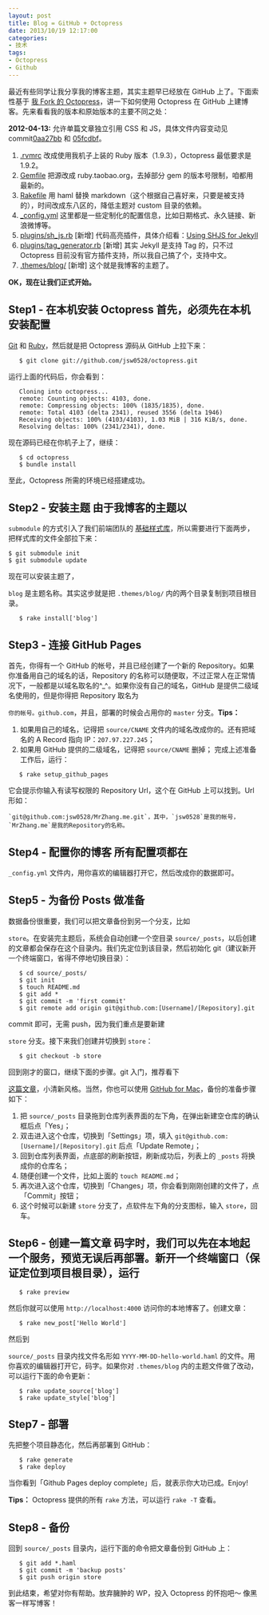 ```yaml
---
layout: post
title: Blog = GitHub + Octopress
date: 2013/10/19 12:17:00
categories:
- 技术
tags:
- Octopress
- Github
---
```


最近有些同学让我分享我的博客主题，其实主题早已经放在 GitHub 上了。下面索性基于 [我 Fork 的 Octopress][1]，讲一下如何使用 Octopress 在 GitHub 上建博客。先来看看我的版本和原始版本的主要不同之处：

**2012-04-13:** 允许单篇文章独立引用 CSS 和 JS，具体文件内容变动见 commit[0aa27bb][2] 和 [05fcdbf][3]。

1. [.rvmrc][4] 改成使用我机子上装的 Ruby 版本（1.9.3），Octopress 最低要求是 1.9.2。
2. [Gemfile][5] 把源改成 ruby.taobao.org，去掉部分 gem 的版本号限制，咱都用最新的。
3. [Rakefile][6] 用 haml 替换 markdown（这个根据自己喜好来，只要是被支持的），时间改成东八区的，降低主题对 custom 目录的依赖。
4. [_config.yml][7] 这里都是一些定制化的配置信息，比如日期格式、永久链接、新浪微博等。
5. [plugins/sh_js.rb][8] [新增] 代码高亮插件，具体介绍看：[Using SHJS for Jekyll][9]
6. [plugins/tag_generator.rb][10] [新增] 其实 Jekyll 是支持 Tag 的，只不过 Octopress 目前没有官方插件支持，所以我自己搞了个，支持中文。
7. [.themes/blog/][11] [新增] 这个就是我博客的主题了。

**OK，现在让我们正式开始。**

## Step1 - 在本机安装 Octopress 首先，必须先在本机安装配置

[Git][12] 和 [Ruby][13]，然后就是把 Octopress 源码从 GitHub 上拉下来：

```
   $ git clone git://github.com/jsw0528/octopress.git
```

运行上面的代码后，你会看到：

```
   Cloning into octopress...
   remote: Counting objects: 4103, done.
   remote: Compressing objects: 100% (1835/1835), done.
   remote: Total 4103 (delta 2341), reused 3556 (delta 1946)
   Receiving objects: 100% (4103/4103), 1.03 MiB | 316 KiB/s, done.
   Resolving deltas: 100% (2341/2341), done.
```

现在源码已经在你机子上了，继续：

```
   $ cd octopress
   $ bundle install
```

至此，Octopress 所需的环境已经搭建成功。

## Step2 - 安装主题 由于我博客的主题以

`submodule` 的方式引入了我们前端团队的 [基础样式库][14]，所以需要进行下面两步，把样式库的文件全部拉下来：

```
$ git submodule init
$ git submodule update
```

现在可以安装主题了，

`blog` 是主题名称。其实这步就是把 `.themes/blog/` 内的两个目录复制到项目根目录。

```
   $ rake install['blog']
```

## Step3 - 连接 GitHub Pages

首先，你得有一个 GitHub 的帐号，并且已经创建了一个新的 Repository。如果你准备用自己的域名的话，Repository 的名称可以随便取，不过正常人在正常情况下，一般都是以域名取名的^_^。如果你没有自己的域名，GitHub 是提供二级域名使用的，但是你得把 Repository 取名为

`你的帐号。github.com`，并且，部署的时候会占用你的 `master` 分支。**Tips：**

1. 如果用自己的域名，记得把 `source/CNAME` 文件内的域名改成你的。还有把域名的 A Record 指向 IP：`207.97.227.245`；
2. 如果用 GitHub 提供的二级域名，记得把 `source/CNAME` 删掉； 完成上述准备工作后，运行：

```
   $ rake setup_github_pages
```

它会提示你输入有读写权限的 Repository Url，这个在 GitHub 上可以找到。Url 形如：

```
`git@github.com:jsw0528/MrZhang.me.git`，其中，`jsw0528`是我的帐号，`MrZhang.me`是我的Repository的名称。
```

## Step4 - 配置你的博客 所有配置项都在

`_config.yml` 文件内，用你喜欢的编辑器打开它，然后改成你的数据即可。

## Step5 - 为备份 Posts 做准备

数据备份很重要，我们可以把文章备份到另一个分支，比如

`store`。在安装完主题后，系统会自动创建一个空目录 `source/_posts`，以后创建的文章都会保存在这个目录内。我们先定位到该目录，然后初始化 git（建议新开一个终端窗口，省得不停地切换目录）：

```
   $ cd source/_posts/
   $ git init
   $ touch README.md
   $ git add *
   $ git commit -m 'first commit'
   $ git remote add origin git@github.com:[Username]/[Repository].git
```

commit 即可，无需 push，因为我们重点是要新建

`store` 分支。接下来我们创建并切换到 `store`：

```
   $ git checkout -b store
```

回到刚才的窗口，继续下面的步骤。git 入门，推荐看下

[这篇文章][15]，小清新风格。当然，你也可以使用 [GitHub for Mac][16]，备份的准备步骤如下：

1. 把 `source/_posts` 目录拖到仓库列表界面的左下角，在弹出新建空仓库的确认框后点「Yes」；
2. 双击进入这个仓库，切换到「Settings」项，填入 `git@github.com:[Username]/[Repository].git` 后点「Update Remote」；
3. 回到仓库列表界面，点底部的刷新按钮，刷新成功后，列表上的 `_posts` 将换成你的仓库名；
4. 随便创建一个文件，比如上面的 `touch README.md`；
5. 再次进入这个仓库，切换到「Changes」项，你会看到刚刚创建的文件了，点「Commit」按钮；
6. 这个时候可以新建 `store` 分支了，点软件左下角的分支图标，输入 `store`，回车。

## Step6 - 创建一篇文章 码字时，我们可以先在本地起一个服务，预览无误后再部署。新开一个终端窗口（保证定位到项目根目录），运行

```
   $ rake preview
```

然后你就可以使用
`http://localhost:4000` 访问你的本地博客了。创建文章：

```
   $ rake new_post['Hello World']
```

然后到

`source/_posts` 目录内找文件名形如 `YYYY-MM-DD-hello-world.haml` 的文件。用你喜欢的编辑器打开它，码字。如果你对 `.themes/blog` 内的主题文件做了改动，可以运行下面的命令更新：

```
   $ rake update_source['blog']
   $ rake update_style['blog']
```

## Step7 - 部署

先把整个项目静态化，然后再部署到 GitHub：

```
   $ rake generate
   $ rake deploy
```

当你看到「Github Pages deploy complete」后，就表示你大功已成。Enjoy!

**Tips：** Octopress 提供的所有 `rake` 方法，可以运行 `rake -T` 查看。

## Step8 - 备份

回到 `source/_posts` 目录内，运行下面的命令把文章备份到 GitHub 上：

```
   $ git add *.haml
   $ git commit -m 'backup posts'
   $ git push origin store
```

到此结束，希望对你有帮助。放弃臃肿的 WP，投入 Octopress 的怀抱吧～ 像黑客一样写博客！

 [1]: https://github.com/jsw0528/octopress/tree/mrzhang_me/

 [2]: https://github.com/jsw0528/octopress/commit/0aa27bb1ab423dbebd89cf5ffe55f8a5c65d6244#diff-1

 [3]: https://github.com/jsw0528/octopress/commit/05fcdbfced318fa9909011d9eb7a33dd0f8792d1#diff-0

 [4]: https://github.com/jsw0528/octopress/blob/mrzhang_me/.rvmrc

 [5]: https://github.com/jsw0528/octopress/blob/mrzhang_me/Gemfile

 [6]: https://github.com/jsw0528/octopress/blob/mrzhang_me/Rakefile

 [7]: https://github.com/jsw0528/octopress/blob/mrzhang_me/_config.yml

 [8]: https://github.com/jsw0528/octopress/blob/mrzhang_me/plugins/sh_js.rb

 [9]: http://mrzhang.me/blog/using-shjs-for-jekyll.html

 [10]: https://github.com/jsw0528/octopress/blob/mrzhang_me/plugins/tag_generator.rb

 [11]: https://github.com/jsw0528/octopress/blob/mrzhang_me/.themes/blog/

 [12]: http://help.github.com/mac-set-up-git

 [13]: http://www.ruby-lang.org/

 [14]: https://github.com/eDoctor/eDr_assets_Sass

 [15]: http://rogerdudler.github.com/git-guide/index.zh.html

 [16]: http://mac.github.com/
